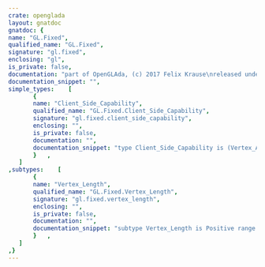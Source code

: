 ```yaml
---
crate: openglada
layout: gnatdoc
gnatdoc: {
name: "GL.Fixed",
qualified_name: "GL.Fixed",
signature: "gl.fixed",
enclosing: "gl",
is_private: false,
documentation: "part of OpenGLAda, (c) 2017 Felix Krause\nreleased under the terms of the MIT license, see the file \"COPYING\"",
documentation_snippet: "",
simple_types:    [
       {
       name: "Client_Side_Capability",
       qualified_name: "GL.Fixed.Client_Side_Capability",
       signature: "gl.fixed.client_side_capability",
       enclosing: "",
       is_private: false,
       documentation: "",
       documentation_snippet: "type Client_Side_Capability is (Vertex_Array, Normal_Array, Color_Array,\n                                Index_Array, Texture_Coord_Array,\n                                Edge_Flag_Array, Fog_Coord_Array,\n                                Secondary_Color_Array);",
       }   ,
   ]
,subtypes:    [
       {
       name: "Vertex_Length",
       qualified_name: "GL.Fixed.Vertex_Length",
       signature: "gl.fixed.vertex_length",
       enclosing: "",
       is_private: false,
       documentation: "",
       documentation_snippet: "subtype Vertex_Length is Positive range 2 .. 4;",
       }   ,
   ]
,}
---
```

